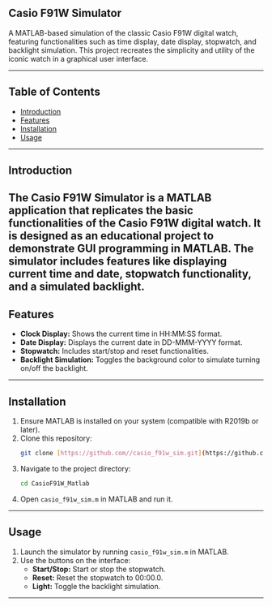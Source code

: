 ## Casio F91W Simulator

A MATLAB-based simulation of the classic Casio F91W digital watch, featuring functionalities such as time display, date display, stopwatch, and backlight simulation. This project recreates the simplicity and utility of the iconic watch in a graphical user interface.

---
## Table of Contents
- [Introduction](#introduction)
- [Features](#features)
- [Installation](#installation)
- [Usage](#usage)
---
## Introduction
The Casio F91W Simulator is a MATLAB application that replicates the basic functionalities of the Casio F91W digital watch. It is designed as an educational project to demonstrate GUI programming in MATLAB. The simulator includes features like displaying current time and date, stopwatch functionality, and a simulated backlight.
---
## Features
- **Clock Display:** Shows the current time in HH:MM:SS format.
- **Date Display:** Displays the current date in DD-MMM-YYYY format.
- **Stopwatch:** Includes start/stop and reset functionalities.
- **Backlight Simulation:** Toggles the background color to simulate turning on/off the backlight.
---
## Installation
1. Ensure MATLAB is installed on your system (compatible with R2019b or later).
2. Clone this repository:
   ```bash
   git clone [https://github.com//casio_f91w_sim.git](https://github.com/Amitm0v/CasioF91W_Matlab)
   ```
3. Navigate to the project directory:
   ```bash
   cd CasioF91W_Matlab
   ```
4. Open `casio_f91w_sim.m` in MATLAB and run it.
---
## Usage
1. Launch the simulator by running `casio_f91w_sim.m` in MATLAB.
2. Use the buttons on the interface:
   - **Start/Stop:** Start or stop the stopwatch.
   - **Reset:** Reset the stopwatch to 00:00.0.
   - **Light:** Toggle the backlight simulation.

---
